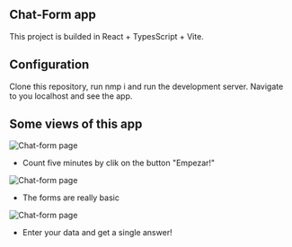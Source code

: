 ## Chat-Form app

This project is builded in React + TypesScript + Vite.

## Configuration

Clone this repository, run nmp i and run the development server. Navigate to you localhost and see the app.


## Some views of this app


![Chat-form page](readme_screenshots/ScreenShot-1.png "Chat-form")

- Count five minutes by clik on the button "Empezar!"

![Chat-form page](readme_screenshots/ScreenShot-2.png "Chat-form")

- The forms are really basic

![Chat-form page](readme_screenshots/ScreenShot-3.png "Chat-form")

- Enter your data and get a single answer!
  
